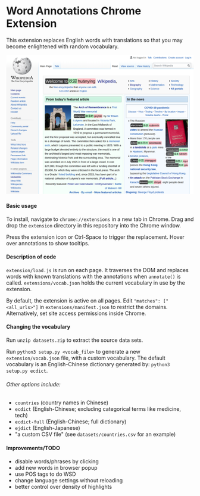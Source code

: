 # Word Annotations Chrome Extension

This extension replaces English words with translations so that you may become
enlightened with random vocabulary.

![Screenshot](screenshot.png)

#### Basic usage

To install, navigate to `chrome://extensions` in a new tab in Chrome. Drag and
drop the `extension` directory in this repository into the Chrome window.

Press the extension icon or Ctrl-Space to trigger the replacement. Hover over
annotations to show tooltips.

#### Description of code

`extension/load.js` is run on each page. It traverses the DOM and replaces words
with known translations with the annotations when `annotate()` is called.
`extensions/vocab.json` holds the current vocabulary in use by the extension.

By default, the extension is active on all pages. Edit `"matches":
["<all_urls>"]` in `extensions/manifest.json` to restrict the domains.
Alternatively, set site access permissions inside Chrome.

#### Changing the vocabulary

Run `unzip datasets.zip` to extract the source data sets.

Run `python3 setup.py <vocab_file>` to generate a new `extension/vocab.json`
file, with a custom vocabulary. The default vocabulary is an English-Chinese
dictionary generated by: `python3 setup.py ecdict`.

###### Other options include:
* `countries` (country names in Chinese)
* `ecdict` (English-Chinese; excluding categorical terms like medicine, tech)
* `ecdict-full` (English-Chinese; full dictionary)
* `ejdict` (English-Japanese)
* "a custom CSV file" (see `datasets/countries.csv` for an example)

#### Improvements/TODO
* disable words/phrases by clicking
* add new words in browser popup
* use POS tags to do WSD
* change language settings without reloading
* better control over density of highlights
